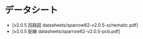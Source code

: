 # データシート

- [v2.0.5 回路図 datasheets/sparrow62-v2.0.5-schematic.pdf]
- [v2.0.5 配線 datasheets/sparrow62-v2.0.5-pcb.pdf]

